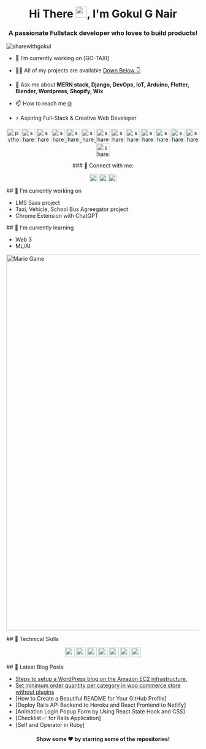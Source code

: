 <!--<h3 align="center">Gokul G. Nair ⚡ Aspiring Full-Stack & Creative Web Developer</h3>-->
<h1 align="center"> Hi There <img src="https://raw.githubusercontent.com/sharewithgokul/sharewithgokul/main/Hi.gif" width="29px">, I'm Gokul G Nair</h1>
<h3 align="center">A passionate Fullstack developer who loves to build products!</h3>
<p align="left"> <img src="https://komarev.com/ghpvc/?username=sharewithgokul" alt="sharewithgokul" /> </p>

- 🔭 I’m currently working on [GO-TAXI]

- 👨‍💻 All of my projects are available [Down Below 👇](https://github.com/sharewithgokul?tab=repositories)

- 💬 Ask me about **MERN stack, Django, DevOps, IoT, Arduino, Flutter, Blender, Wordpress, Shopify, Wix**

- 📫 How to reach me  [🌐](https://sharewithgokul.github.io)

- ⚡  Aspiring Full-Stack & Creative Web Developer

<link rel="stylesheet" href="https://cdn.jsdelivr.net/gh/konpa/devicon@master/devicon.min.css">

<i class="devicon-react-original colored"></i>
<p align="center">
<a href="#"> <img src="https://cdn.iconscout.com/icon/free/png-64/python-2-226051.png" alt="python" height="35" width="35" /></a>
<a href="#"> <img src="https://cdn.iconscout.com/icon/free/png-64/django-10-458266.png" alt="sharewithgokul" height="35" width="35" /></a>
<a href="#"> <img src="https://www.clipartkey.com/mpngs/m/145-1450071_flask-python-logo-transparent.png" alt="sharewithgokul" height="35" width="35" /></a>
<a href="#"><img src="https://cdn.iconscout.com/icon/free/png-64/javascript-1-225993.png" alt="sharewithgokul" height="35" width="35" /> </a>
<a href="#"><img src="https://cdn.iconscout.com/icon/free/png-64/css-131-722685.png" alt="sharewithgokul" height="35" width="35"  /> </a>
<a href="#"><img src="https://cdn.iconscout.com/icon/free/png-64/html-2752158-2284975.png" alt="sharewithgokul" height="35" width="35" /> </a>
<a href="#"> <img src="https://cdn.iconscout.com/icon/free/png-64/typescript-1174965.png" alt="sharewithgokul" height="35" width="35" /></a>
<a href="#"><img src="https://cdn.iconscout.com/icon/free/png-64/nodejs-2-226035.png" alt="sharewithgokul" height="35" width="35" /></a>
<a href="#"> <img src="https://cdn.iconscout.com/icon/free/png-64/react-4-1175110.png" alt="sharewithgokul" height="35" width="35" /></a>
<a href="#"> <img src="https://cdn.iconscout.com/icon/free/png-64/mongodb-5-1175140.png" alt="sharewithgokul" height="35" width="35" /></a>
<a href="#"> <img src="https://cdn.iconscout.com/icon/free/png-64/c-58-1175247.png" alt="sharewithgokul" height="35" width="35" /></a>
<a href="#"> <img src="https://cdn.iconscout.com/icon/free/png-64/c-4-226082.png" alt="sharewithgokul" height="35" width="35" /></a>
<a href="#"> <img src="https://cdn.iconscout.com/icon/free/png-64/c-36-555159.png" alt="sharewithgokul" height="35" width="35" /></a>
<a href="#"> <img src="https://cdn.iconscout.com/icon/free/png-64/google-cloud-2038785-1721675.png" alt="sharewithgokul" height="35" width="35" /></a>
</p>
<!--<p align="center"> <img src="https://github-readme-stats.vercel.app/api?username=sharewithgokul&show_icons=true" alt="sharewithgokul" /> </p>

<p align="center"> <img src="https://github-readme-stats.vercel.app/api/top-langs/?username=sharewithgokul&show_icons=true&layout=compact"" alt="sharewithgokul" /> </p> -->

<p align="center"> ### 🤝 Connect with me: </p>
  
<p align="center">  
<a href="https://www.linkedin.com/in/gokul-gopalakrishnan/"><img align="center" src="https://raw.githubusercontent.com/sharewithgokul/sharewithgokul/b395b0a777eff34437d631ea73abecc78a56a17c/Images/linkedin.svg" alt="Gokul G Nair | LinkedIn" width="21px"/></a>
<a href="https://www.instagram.com/sharewithgokul/"><img align="center" src="https://raw.githubusercontent.com/sharewithgokul/sharewithgokul/c3a0ba68d1803fc60cb03de45f5753052cb635bd/Images/instagram.svg" alt="Gokul G Nair | Instagram" width="21px"/></a>
 <a href="https://medium.com/@sharewithgokul"><img align="center" src="https://raw.githubusercontent.com/sharewithgokul/sharewithgokul/b395b0a777eff34437d631ea73abecc78a56a17c/Images/medium.svg" alt="Gokul G Nair | Medium" width="21px"/></a>
</br> </p>
<p>## 🔭 I'm currently working on</p>

- LMS Saas project
- Taxi, Vehicle, School Bus Agreegator project
- Chrome Extension with ChatGPT

<p>## 🌱 I'm currently learning</p>

- Web 3
- ML/AI

<!--<img src="https://github.com/TheDudeThatCode/TheDudeThatCode/blob/master/Assets/Mario_Gameplay.gif" alt="Mario Game" width="980">-->
<img src="https://raw.githubusercontent.com/sharewithgokul/sharewithgokul/main/Images/Mario_Gameplay.gif" alt="Mario Game" width="980">
<p>## 💼 Technical Skills</P>
<p align="center">
   <img src="https://img.shields.io/badge/Three.Js-%2320232a?style=for-the-badge&logo=three.js&logoColor=white" height="25" />
   <img src="https://img.shields.io/badge/next.js-%2320232a?style=for-the-badge&logo=nextdotjs&logoColor=white" height="25" />
   <img src="https://img.shields.io/badge/react-%2320232a.svg?style=for-the-badge&logo=react&logoColor=%2361DAFB"  height="25"/>
   <img src="https://img.shields.io/badge/TypeScript-%2320232a?style=for-the-badge&logo=typescript&logoColor=007ACC" height="25"/>
   <img src="https://img.shields.io/badge/Tailwind_CSS-%2320232a?style=for-the-badge&logo=tailwind-css&logoColor=38B2AC"  height="25"/>
   <img src="https://img.shields.io/badge/Figma-%2320232a?style=for-the-badge&logo=figma&logoColor=F24E1E" height="25"/>
   <img src="https://img.shields.io/badge/blender-%2320232a.svg?style=for-the-badge&logo=blender&logoColor=#EA7300" height="25"/>


</p>

<!---<div align="center">
<img width="400" src="https://github-readme-stats.vercel.app/api?username=sharewithgokul&theme=tokyonight&show_icons=true&hide_border=true&count_private=true" />
<img width="336" src="https://github-readme-stats.vercel.app/api/top-langs/?username=gokulsujagopalakrishnan&theme=tokyonight&layout=compact&hide_border=true" />
</div> --->
<p>## 📝 Latest Blog Posts</P>

- [Steps to setup a WordPress blog on the Amazon EC2 infrastructure.](https://medium.com/@sharewithgokul/steps-to-setup-a-wordpress-blog-on-the-amazon-ec2-infrastructure-78072ea19a65)
- [Set minimum order quantity per category in woo commerce store without plugins](https://medium.com/@sharewithgokul/set-minimum-order-quantity-by-category-woo-commerce-76d873b9feab)
- [How to Create a Beautiful README for Your GitHub Profile]<!--(https://yushi95.medium.com/how-to-create-a-beautiful-readme-for-your-github-profile-36957caa711c)-->
- [Deploy Rails API Backend to Heroku and React Frontend to Netlify]<!--(https://yushi95.medium.com/deploy-rails-api-backend-to-heroku-and-react-frontend-to-netlify-b515239d5022)-->
- [Animation Login Popup Form by Using React State Hook and CSS]<!--(https://medium.com/geekculture/animation-login-popup-form-by-using-react-state-hook-and-css-7ecf803f1fa9)-->
- [Checklist ✅ for Rails Application]<!--(https://yushi95.medium.com/checklist-for-rails-application-30868cb4f48b)-->
- [Self and Operator in Ruby]<!--(https://blog.usejournal.com/self-in-ruby-5e8a91fa4602)-->

 <h4 align="center">Show some ❤️ by starring some of the repositories!</h4>

